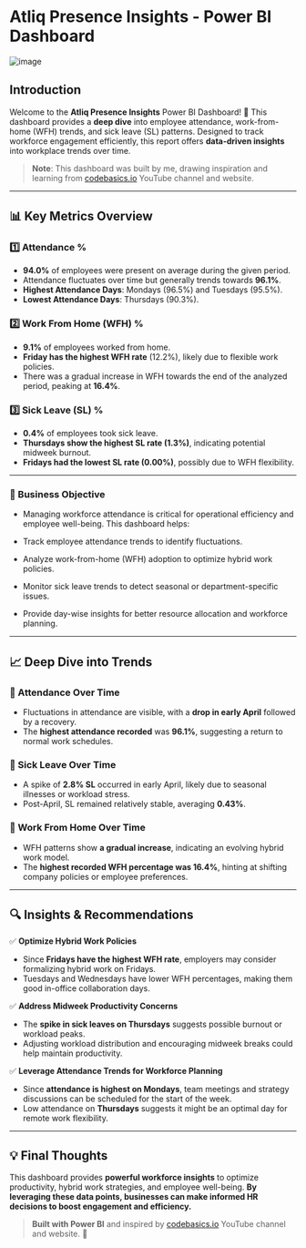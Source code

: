 # Atliq Presence Insights - Power BI Dashboard

![image](https://github.com/user-attachments/assets/04b9fc69-5137-4d7b-a590-a28625244b66)


## Introduction
Welcome to the **Atliq Presence Insights** Power BI Dashboard! 🚀 This dashboard provides a **deep dive** into employee attendance, work-from-home (WFH) trends, and sick leave (SL) patterns. Designed to track workforce engagement efficiently, this report offers **data-driven insights** into workplace trends over time. 

> **Note**: This dashboard was built by me, drawing inspiration and learning from [codebasics.io](https://codebasics.io) YouTube channel and website. 

---

## 📊 Key Metrics Overview

### 1️⃣ **Attendance %**  
   - **94.0%** of employees were present on average during the given period.
   - Attendance fluctuates over time but generally trends towards **96.1%**.
   - **Highest Attendance Days**: Mondays (96.5%) and Tuesdays (95.5%).
   - **Lowest Attendance Days**: Thursdays (90.3%).

### 2️⃣ **Work From Home (WFH) %**  
   - **9.1%** of employees worked from home.
   - **Friday has the highest WFH rate** (12.2%), likely due to flexible work policies.
   - There was a gradual increase in WFH towards the end of the analyzed period, peaking at **16.4%**.

### 3️⃣ **Sick Leave (SL) %**  
   - **0.4%** of employees took sick leave.
   - **Thursdays show the highest SL rate (1.3%)**, indicating potential midweek burnout.
   - **Fridays had the lowest SL rate (0.00%)**, possibly due to WFH flexibility.

---
### 🎯 Business Objective

  - Managing workforce attendance is critical for operational efficiency and employee well-being. This dashboard helps:

  - Track employee attendance trends to identify fluctuations.

  - Analyze work-from-home (WFH) adoption to optimize hybrid work policies.

  - Monitor sick leave trends to detect seasonal or department-specific issues.

  - Provide day-wise insights for better resource allocation and workforce planning.
---

## 📈 Deep Dive into Trends

### 🔹 Attendance Over Time
   - Fluctuations in attendance are visible, with a **drop in early April** followed by a recovery.
   - The **highest attendance recorded** was **96.1%**, suggesting a return to normal work schedules.

### 🔹 Sick Leave Over Time
   - A spike of **2.8% SL** occurred in early April, likely due to seasonal illnesses or workload stress.
   - Post-April, SL remained relatively stable, averaging **0.43%**.

### 🔹 Work From Home Over Time
   - WFH patterns show **a gradual increase**, indicating an evolving hybrid work model.
   - The **highest recorded WFH percentage was 16.4%**, hinting at shifting company policies or employee preferences.

---

## 🔍 Insights & Recommendations

✅ **Optimize Hybrid Work Policies**
   - Since **Fridays have the highest WFH rate**, employers may consider formalizing hybrid work on Fridays.
   - Tuesdays and Wednesdays have lower WFH percentages, making them good in-office collaboration days.

✅ **Address Midweek Productivity Concerns**
   - The **spike in sick leaves on Thursdays** suggests possible burnout or workload peaks.
   - Adjusting workload distribution and encouraging midweek breaks could help maintain productivity.

✅ **Leverage Attendance Trends for Workforce Planning**
   - Since **attendance is highest on Mondays**, team meetings and strategy discussions can be scheduled for the start of the week.
   - Low attendance on **Thursdays** suggests it might be an optimal day for remote work flexibility.

---

## 💡 Final Thoughts
This dashboard provides **powerful workforce insights** to optimize productivity, hybrid work strategies, and employee well-being. **By leveraging these data points, businesses can make informed HR decisions to boost engagement and efficiency.**

> **Built with Power BI** and inspired by [codebasics.io](https://codebasics.io) YouTube channel and website. 🎯

